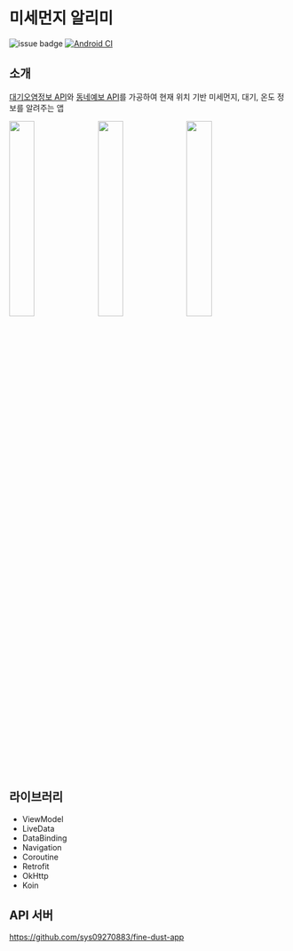 # 미세먼지 알리미

![issue badge](https://img.shields.io/github/license/sys09270883/fine-dust-app)
[![Android CI](https://github.com/sys09270883/fine-dust-app/workflows/CI%20workflow/badge.svg)](https://github.com/sys09270883/fine-dust-app/)

## 소개
[대기오염정보 API](https://www.data.go.kr/tcs/dss/selectApiDataDetailView.do?publicDataPk=15000581)와 [동네예보 API](https://www.data.go.kr/tcs/dss/selectApiDataDetailView.do?publicDataPk=15057682)를 가공하여 현재 위치 기반 미세먼지, 대기, 온도 정보를 알려주는 앱

<kbd>
  <img src="https://user-images.githubusercontent.com/50787869/101359963-541dc900-38e0-11eb-844a-01a82cdeae78.jpg" width="30%" height="30%"/>
  <img src="https://user-images.githubusercontent.com/50787869/101359967-554ef600-38e0-11eb-9bdf-8985349ed8f6.jpg" width="30%" height="30%"/>
  <img src="https://user-images.githubusercontent.com/50787869/101359969-5718b980-38e0-11eb-8eff-47b20d15fa37.jpg" width="30%" height="30%"/>
</kbd>

## 라이브러리
- ViewModel
- LiveData
- DataBinding
- Navigation
- Coroutine
- Retrofit
- OkHttp
- Koin

## API 서버
https://github.com/sys09270883/fine-dust-app

